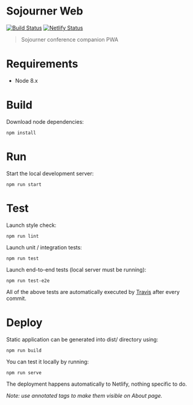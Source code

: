 # Sojourner Web

[![Build Status](https://api.travis-ci.org/loomchild/sojourner-web.svg)](https://travis-ci.org/loomchild/sojourner-web)
[![Netlify Status](https://api.netlify.com/api/v1/badges/7c9b2b95-ea25-4b11-ad7f-47d383770866/deploy-status)](https://app.netlify.com/sites/sojourner/deploys)

> Sojourner conference companion PWA

# Requirements

* Node 8.x

# Build

Download node dependencies:

    npm install

# Run

Start the local development server:

    npm run start

# Test

Launch style check:

    npm run lint

Launch unit / integration tests:

    npm run test

Launch end-to-end tests (local server must be running):

    npm run test-e2e

All of the above tests are automatically executed by [Travis](https://travis-ci.org/loomchild/sojourner-web) after every commit.

# Deploy

Static application can be generated into dist/ directory using:

    npm run build

You can test it locally by running:

    npm run serve

The deployment happens automatically to Netlify, nothing specific to do.

*Note: use annotated tags to make them visible on About page.*

